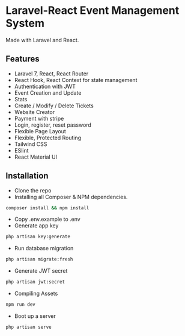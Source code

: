 # Laravel-React Event Management System

Made with Laravel and React.

## Features

- Laravel 7, React, React Router
- React Hook, React Context for state management
- Authentication with JWT
- Event Creation and Update
- Stats
- Create / Modify / Delete Tickets
- Website Creator
- Payment with stripe
- Login, register, reset password
- Flexible Page Layout
- Flexible, Protected Routing
- Tailwind CSS
- ESlint
- React Material UI

## Installation

- Clone the repo
- Installing all Composer & NPM dependencies.

```bash
composer install && npm install
```

- Copy .env.example to .env
- Generate app key

```bash
php artisan key:generate
```

- Run database migration

```bash
php artisan migrate:fresh
```

- Generate JWT secret

```bash
php artisan jwt:secret
```

- Compiling Assets

```bash
npm run dev
```

- Boot up a server

```bash
php artisan serve
```
